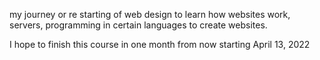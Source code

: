 my journey or re starting of web design to learn how websites work, servers, programming in certain languages to create websites.

I hope to finish this course in one month from now starting April 13, 2022
